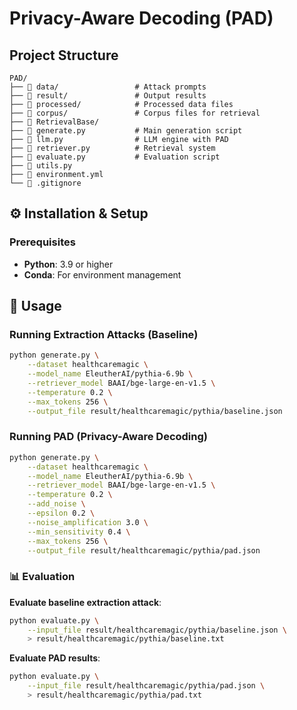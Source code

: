 # Privacy-Aware Decoding (PAD)

## Project Structure

```
PAD/
├── 📁 data/                 # Attack prompts
├── 📁 result/               # Output results
├── 📁 processed/            # Processed data files
├── 📁 corpus/               # Corpus files for retrieval
├── 📁 RetrievalBase/        
├── 🐍 generate.py           # Main generation script
├── 🐍 llm.py                # LLM engine with PAD
├── 🐍 retriever.py          # Retrieval system
├── 🐍 evaluate.py           # Evaluation script
├── 🐍 utils.py              
├── 📄 environment.yml       
└── 📄 .gitignore           
```

## ⚙️ Installation & Setup

### Prerequisites
- **Python**: 3.9 or higher
- **Conda**: For environment management

## 🚀 Usage

### Running Extraction Attacks (Baseline)

```bash
python generate.py \
    --dataset healthcaremagic \
    --model_name EleutherAI/pythia-6.9b \
    --retriever_model BAAI/bge-large-en-v1.5 \
    --temperature 0.2 \
    --max_tokens 256 \
    --output_file result/healthcaremagic/pythia/baseline.json
```

### Running PAD (Privacy-Aware Decoding)

```bash
python generate.py \
    --dataset healthcaremagic \
    --model_name EleutherAI/pythia-6.9b \
    --retriever_model BAAI/bge-large-en-v1.5 \
    --temperature 0.2 \
    --add_noise \
    --epsilon 0.2 \
    --noise_amplification 3.0 \
    --min_sensitivity 0.4 \
    --max_tokens 256 \
    --output_file result/healthcaremagic/pythia/pad.json
```

### 📊 Evaluation

**Evaluate baseline extraction attack**:
```bash
python evaluate.py \
    --input_file result/healthcaremagic/pythia/baseline.json \
    > result/healthcaremagic/pythia/baseline.txt
```

**Evaluate PAD results**:
```bash
python evaluate.py \
    --input_file result/healthcaremagic/pythia/pad.json \
    > result/healthcaremagic/pythia/pad.txt
```